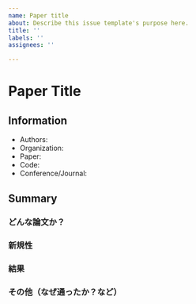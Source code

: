 ```yaml
---
name: Paper title
about: Describe this issue template's purpose here.
title: ''
labels: ''
assignees: ''

---
```


# Paper Title

## Information
- Authors: 
- Organization: 
- Paper: 
- Code: 
- Conference/Journal: 

## Summary
### どんな論文か？

### 新規性

### 結果

### その他（なぜ通ったか？など）
